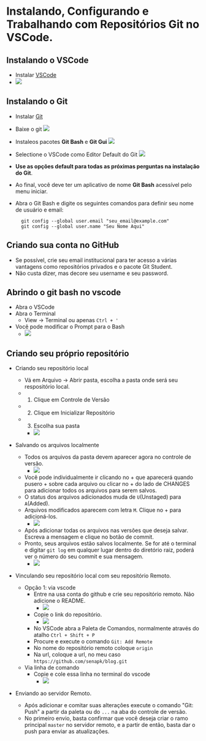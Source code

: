 # Instalando, Configurando e Trabalhando com Repositórios Git no VSCode.


## Instalando o VSCode
- Instalar [VSCode](https://code.visualstudio.com/)
- ![](vscode.png)

## Instalando o Git
- Instalar [Git](https://git-scm.com/download)
- Baixe o git ![](git1.png)
- Instaleos pacotes **Git Bash** e **Git Gui** ![](git2.png)
- Selectione o VSCode como Editor Default do Git ![](git3.png)
- **Use as opções default para todas as próximas perguntas na instalação do Git**.
- Ao final, você deve ter um aplicativo de nome **Git Bash** acessível pelo menu iniciar.
- Abra o Git Bash e digite os seguintes comandos para definir seu nome de usuário e email:

        git config --global user.email "seu_email@example.com"
        git config --global user.name "Seu Nome Aqui"

## Criando sua conta no GitHub
- Se possível, crie seu email institucional para ter acesso a várias vantagens como repositórios privados e o pacote Git Student.
- Não custa dizer, mas decore seu username e seu password.

## Abrindo o git bash no vscode
- Abra o VSCode
- Abra o Terminal
    - View -> Terminal ou apenas `Ctrl + '`
- Você pode modificar o Prompt para o Bash
    - ![](vscode2.png)


## Criando seu próprio repositório
- Criando seu repositório local
    - Vá em Arquivo -> Abrir pasta, escolha a pasta onde será seu respositório local.
    - 1. Clique em Controle de Versão
    - 2. Clique em Inicializar Repositório
    - 3. Escolha sua pasta
        - ![](git5.png)

- Salvando os arquivos localmente
    - Todos os arquivos da pasta devem aparecer agora no controle de versão. 
        - ![](git6.png)
    - Você pode individualmente ir clicando no + que aparecerá quando pusero + sobre cada arquivo ou clicar no + do lado de CHANGES para adicionar todos os arquivos para serem salvos.
    - O status dos arquivos adicionados muda de `U`(Unstaged) para `A`(Added).
    - Arquivos modificados aparecem com letra `M`. Clique no + para adicioná-los. 
        - ![](git7.png)
    - Após adicionar todas os arquivos nas versões que deseja salvar. Escreva a mensagem e clique no botão de commit.
    - Pronto, seus arquivos estão salvos localmente. Se for até o terminal e digitar `git log` em qualquer lugar dentro do diretório raiz, poderá ver o número do seu commit e sua mensagem. 
        - ![](git8.png)
- Vinculando seu repositório local com seu repositório Remoto.
    - Opção 1: via vscode
        - Entre na usa conta do github e crie seu repositório remoto. Não adicione o README. 
            - ![](git9.png)
        - Copie o link do repositório. 
            - ![](git10.png)
        - No VSCode abra a Paleta de Comandos, normalmente através do atalho `Ctrl + Shift + P`
        - Procure e execute o comando `Git: Add Remote`
        - No nome do repositório remoto coloque `origin`
        - Na url, coloque a url, no meu caso `https://github.com/senapk/blog.git`
    - Via linha de comando
        - Copie e cole essa linha no terminal do vscode 
            - ![](git12.png)
- Enviando ao servidor Remoto.
    - Após adicionar e comitar suas alterações execute o comando "Git: Push" a partir da paleta ou do `...` na aba do controle de versão.
    - No primeiro envio, basta confirmar que você deseja criar o ramo principal `master` no servidor remoto, e a partir de então, basta dar o push para enviar as atualizações.